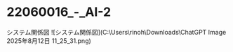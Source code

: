 # 22060016_-_AI-2
システム関係図
![システム関係図](C:\Users\rinoh\Downloads\ChatGPT Image 2025年8月12日 11_25_31.png)